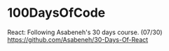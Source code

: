 # 100DaysOfCode

React: Following Asabeneh's 30 days course. (07/30) https://github.com/Asabeneh/30-Days-Of-React

